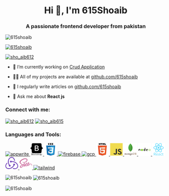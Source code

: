 <h1 align="center">Hi 👋, I'm 615Shoaib</h1>
<h3 align="center">A passionate frontend developer from pakistan</h3>

<p align="left"> <img src="https://komarev.com/ghpvc/?username=615shoaib&label=Profile%20views&color=0e75b6&style=flat" alt="615shoaib" /> </p>

<p align="left"> <a href="https://github.com/ryo-ma/github-profile-trophy"><img src="https://github-profile-trophy.vercel.app/?username=615shoaib" alt="615shoaib" /></a> </p>

<p align="left"> <a href="https://twitter.com/sho_aib612" target="blank"><img src="https://img.shields.io/twitter/follow/sho_aib612?logo=twitter&style=for-the-badge" alt="sho_aib612" /></a> </p>

- 🔭 I’m currently working on [Crud Application](https://github.com/615shoaib/New-Project-with-react-js)

- 👨‍💻 All of my projects are available at [github.com/615shoaib](github.com/615shoaib)

- 📝 I regularly write articles on [github.com/615shoaib](github.com/615shoaib)

- 💬 Ask me about **React js**

<h3 align="left">Connect with me:</h3>
<p align="left">
<a href="https://twitter.com/sho_aib612" target="blank"><img align="center" src="https://raw.githubusercontent.com/rahuldkjain/github-profile-readme-generator/master/src/images/icons/Social/twitter.svg" alt="sho_aib612" height="30" width="40" /></a>
<a href="https://instagram.com/sho_aib615" target="blank"><img align="center" src="https://raw.githubusercontent.com/rahuldkjain/github-profile-readme-generator/master/src/images/icons/Social/instagram.svg" alt="sho_aib615" height="30" width="40" /></a>
</p>

<h3 align="left">Languages and Tools:</h3>
<p align="left"> <a href="https://appwrite.io" target="_blank" rel="noreferrer"> <img src="https://www.vectorlogo.zone/logos/appwriteio/appwriteio-icon.svg" alt="appwrite" width="40" height="40"/> </a> <a href="https://getbootstrap.com" target="_blank" rel="noreferrer"> <img src="https://raw.githubusercontent.com/devicons/devicon/master/icons/bootstrap/bootstrap-plain-wordmark.svg" alt="bootstrap" width="40" height="40"/> </a> <a href="https://www.w3schools.com/css/" target="_blank" rel="noreferrer"> <img src="https://raw.githubusercontent.com/devicons/devicon/master/icons/css3/css3-original-wordmark.svg" alt="css3" width="40" height="40"/> </a> <a href="https://firebase.google.com/" target="_blank" rel="noreferrer"> <img src="https://www.vectorlogo.zone/logos/firebase/firebase-icon.svg" alt="firebase" width="40" height="40"/> </a> <a href="https://cloud.google.com" target="_blank" rel="noreferrer"> <img src="https://www.vectorlogo.zone/logos/google_cloud/google_cloud-icon.svg" alt="gcp" width="40" height="40"/> </a> <a href="https://www.w3.org/html/" target="_blank" rel="noreferrer"> <img src="https://raw.githubusercontent.com/devicons/devicon/master/icons/html5/html5-original-wordmark.svg" alt="html5" width="40" height="40"/> </a> <a href="https://developer.mozilla.org/en-US/docs/Web/JavaScript" target="_blank" rel="noreferrer"> <img src="https://raw.githubusercontent.com/devicons/devicon/master/icons/javascript/javascript-original.svg" alt="javascript" width="40" height="40"/> </a> <a href="https://www.mongodb.com/" target="_blank" rel="noreferrer"> <img src="https://raw.githubusercontent.com/devicons/devicon/master/icons/mongodb/mongodb-original-wordmark.svg" alt="mongodb" width="40" height="40"/> </a> <a href="https://nodejs.org" target="_blank" rel="noreferrer"> <img src="https://raw.githubusercontent.com/devicons/devicon/master/icons/nodejs/nodejs-original-wordmark.svg" alt="nodejs" width="40" height="40"/> </a> <a href="https://reactjs.org/" target="_blank" rel="noreferrer"> <img src="https://raw.githubusercontent.com/devicons/devicon/master/icons/react/react-original-wordmark.svg" alt="react" width="40" height="40"/> </a> <a href="https://redux.js.org" target="_blank" rel="noreferrer"> <img src="https://raw.githubusercontent.com/devicons/devicon/master/icons/redux/redux-original.svg" alt="redux" width="40" height="40"/> </a> <a href="https://sass-lang.com" target="_blank" rel="noreferrer"> <img src="https://raw.githubusercontent.com/devicons/devicon/master/icons/sass/sass-original.svg" alt="sass" width="40" height="40"/> </a> <a href="https://tailwindcss.com/" target="_blank" rel="noreferrer"> <img src="https://www.vectorlogo.zone/logos/tailwindcss/tailwindcss-icon.svg" alt="tailwind" width="40" height="40"/> </a> </p>

<p><img align="left" src="https://github-readme-stats.vercel.app/api/top-langs?username=615shoaib&show_icons=true&locale=en&layout=compact" alt="615shoaib" /></p>

<p>&nbsp;<img align="center" src="https://github-readme-stats.vercel.app/api?username=615shoaib&show_icons=true&locale=en" alt="615shoaib" /></p>

<p><img align="center" src="https://github-readme-streak-stats.herokuapp.com/?user=615shoaib&" alt="615shoaib" /></p>
